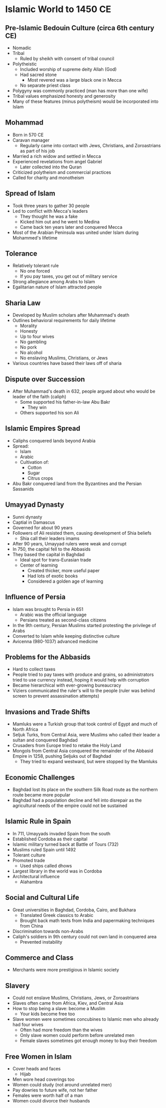 # Islamic World to 1450 CE

## Pre-Islamic Bedouin Culture (circa 6th century CE)

* Nomadic
* Tribal
  * Ruled by sheikh with consent of tribal council
* Polytheistic
  * Included worship of supreme deity Allah (God)
  * Had sacred stone
    * Most revered was a large black one in Mecca
  * No separate priest class
* Polygyny was commonly practiced (man has more than one wife)
* Tribal values emphasized honesty and generosity
* Many of these features (minus polytheism) would be incorporated into Islam

## Mohammad

* Born in 570 CE
* Caravan manager
  * Regularly came into contact with Jews, Christians, and Zoroastrians as part of his job
* Married a rich widow and settled in Mecca
* Experienced revelations from angel Gabriel
  * Later collected into the Quran
* Criticized polytheism and commercial practices
* Called for charity and monotheism

## Spread of Islam

* Took three years to gather 30 people
* Led to conflict with Mecca's leaders
  * They thought he was a fake
  * Kicked him out and he went to Medina
  * Came back ten years later and conquered Mecca
* Most of the Arabian Peninsula was united under Islam during Mohammed's lifetime

## Tolerance

* Relatively tolerant rule
  * No one forced
  * If you pay taxes, you get out of military service
* Strong allegiance among Arabs to Islam
* Egalitarian nature of Islam attracted people

## Sharia Law

* Developed by Muslim scholars after Muhammad's death
* Outlines behavioral requirements for daily lifetime
  * Morality
  * Honesty
  * Up to four wives
  * No gambling
  * No pork
  * No alcohol
  * No enslaving Muslims, Christians, or Jews
* Various countries have based their laws off of sharia

## Dispute over Succession

* After Muhammad's death in 632, people argued about who would be leader of the faith (caliph)
  * Some supported his father-in-law Abu Bakr
    * They win
  * Others supported his son Ali

## Islamic Empires Spread

* Caliphs conquered lands beyond Arabia
* Spread:
  * Islam
  * Arabic
  * Cultivation of:
    * Cotton
    * Sugar
    * Citrus crops
* Abu Bakr conquered land from the Byzantines and the Persian Sassanids

## Umayyad Dynasty

* Sunni dynasty
* Captial in Damascus
* Governed for about 90 years
* Followers of Ali resisted them, causing development of Shia beliefs
  * Shia call their leaders imams
* After 90 years, Umayyad rulers were weak and corrupt
* In 750, the capital fell to the Abbasids
* They based the capital in Baghdad
  * Ideal spot for trans-Eurasian trade
  * Center of learning
    * Created thicker, more useful paper
    * Had lots of exotic books
    * Considered a golden age of learning

## Influence of Persia

* Islam was brought to Persia in 651
  * Arabic was the official language
  * Persians treated as second-class citizens
* In the 9th century, Persian Muslims started protesting the privilege of Arabs
* Converted to Islam while keeping distinctive culture
* Avicenna (980-1037) advanced medicine

## Problems for the Abbasids

* Hard to collect taxes
* People tried to pay taxes with produce and grains, so administrators tried to use currency instead, hoping it would help with corruption
* Became hierarchical with ever-growing bureaucracy
* Viziers communicated the ruler's will to the people (ruler was behind screen to prevent assassination attempts)

## Invasions and Trade Shifts

* Mamluks were a Turkish group that took control of Egypt and much of North Africa
* Seljuk Turks, from Central Asia, were Muslims who called their leader a sultan and conquered Baghdad
* Crusaders from Europe tried to retake the Holy Land
* Mongols from Central Asia conquered the remainder of the Abbasid Empire in 1258, pushing Seljuks out of Baghdad
  * They tried to expand westward, but were stopped by the Mamluks

## Economic Challenges

* Baghdad lost its place on the southern Silk Road route as the northern route became more popular
* Baghdad had a population decline and fell into disrepair as the agricultural needs of the empire could not be sustained

## Islamic Rule in Spain

* In 711, Umayyads invaded Spain from the south
* Established Cordoba as their capital
* Islamic military turned back at Battle of Tours (732)
* Muslims ruled Spain until 1492
* Tolerant culture
* Promoted trade
  * Used ships called dhows
* Largest library in the world was in Cordoba
* Architectural influence
  * Alahambra

## Social and Cultural Life

* Great universities in Baghdad, Cordoba, Cairo, and Bukhara
  * Translated Greek classics to Arabic
  * Brought back math texts from India and papermaking techniques from China
* Discrimination towards non-Arabs
* Caliph's soldiers in 9th century could not own land in conquered area
  * Prevented instability

## Commerce and Class

* Merchants were more prestigious in Islamic society

## Slavery

* Could not enslave Muslims, Christians, Jews, or Zoroastrians
* Slaves often came from Africa, Kiev, and Central Asia
* How to stop being a slave: become a Muslim
  * Your kids become free too
* Slave women were sometimes concubines to Islamic men who already had four wives
  * Often had more freedom than the wives
  * Only slave women could perform before unrelated men
  * Female slaves sometimes got enough money to buy their freedom

## Free Women in Islam

* Cover heads and faces
  * Hijab
* Men wore head coverings too
* Women could study (not around unrelated men)
* Pay dowries to future wife, not her father
* Females were worth half of a man
* Women could divorce their husbands
